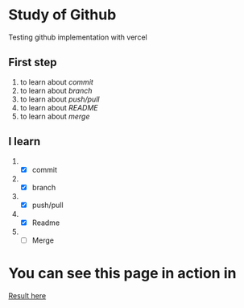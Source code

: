 # Study of Github

Testing github implementation with vercel

## First step

1. to learn about _commit_
2. to learn about _branch_
3. to learn about _push/pull_
4. to learn about _README_
5. to learn about _merge_


## I learn

1. - [x] commit
2. - [x] branch
3. - [x] push/pull
4. - [x] Readme
5. - [ ] Merge

# You can see this page in action in

[Result here](https://this-is-test.vercel.app/)
